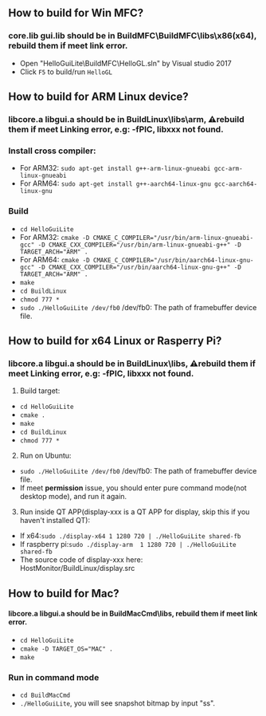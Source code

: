 ## How to build for Win MFC?
### core.lib gui.lib should be in BuildMFC\BuildMFC\libs\x86(x64), rebuild them if meet link error.
- Open "HelloGuiLite\BuildMFC\HelloGL.sln" by Visual studio 2017
- Click `F5` to build/run `HelloGL`

## How to build for ARM Linux device?
### libcore.a libgui.a should be in BuildLinux\libs\arm, ⚠️rebuild them if meet Linking error, e.g: -fPIC, libxxx not found.
### Install cross compiler:
- For ARM32: `sudo apt-get install g++-arm-linux-gnueabi gcc-arm-linux-gnueabi`
- For ARM64: `sudo apt-get install g++-aarch64-linux-gnu gcc-aarch64-linux-gnu`
### Build
- `cd HelloGuiLite`
- For ARM32: `cmake -D CMAKE_C_COMPILER="/usr/bin/arm-linux-gnueabi-gcc" -D CMAKE_CXX_COMPILER="/usr/bin/arm-linux-gnueabi-g++" -D TARGET_ARCH="ARM" .`
- For ARM64: `cmake -D CMAKE_C_COMPILER="/usr/bin/aarch64-linux-gnu-gcc" -D CMAKE_CXX_COMPILER="/usr/bin/aarch64-linux-gnu-g++" -D TARGET_ARCH="ARM" .`
- `make`
- `cd BuildLinux`
- `chmod 777 *`
- `sudo ./HelloGuiLite /dev/fb0`   /dev/fb0: The path of framebuffer device file.

## How to build for x64 Linux or Rasperry Pi?
### libcore.a libgui.a should be in BuildLinux\libs, ⚠️rebuild them if meet Linking error, e.g: -fPIC, libxxx not found.
1. Build target:
- `cd HelloGuiLite`
- `cmake .`
- `make`
- `cd BuildLinux`
- `chmod 777 *`

2. Run on Ubuntu:
- `sudo ./HelloGuiLite /dev/fb0`   /dev/fb0: The path of framebuffer device file.
- If meet **permission** issue, you should enter pure command mode(not desktop mode), and run it again.

3. Run inside QT APP(display-xxx is a QT APP for display, skip this if you haven't installed QT):
- If x64:`sudo ./display-x64 1 1280 720 | ./HelloGuiLite shared-fb`
- If raspberry pi:`sudo ./display-arm  1 1280 720 | ./HelloGuiLite shared-fb`
- The source code of display-xxx here: HostMonitor/BuildLinux/display.src

## How to build for Mac?
#### libcore.a libgui.a should be in BuildMacCmd\libs, rebuild them if meet link error.
- `cd HelloGuiLite`
- `cmake -D TARGET_OS="MAC" .`
- `make`

### Run in command mode
- `cd BuildMacCmd`
- `./HelloGuiLite`, you will see snapshot bitmap by input "ss".
